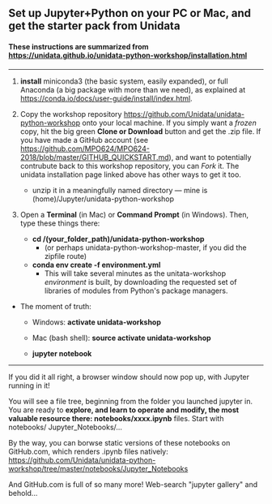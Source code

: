 ## Set up Jupyter+Python on your PC or Mac, and get the starter pack from Unidata

#### These instructions are summarized from https://unidata.github.io/unidata-python-workshop/installation.html

--------------

   1. **install** miniconda3 (the basic system, easily expanded), or full Anaconda (a big package with more than we need), as explained at https://conda.io/docs/user-guide/install/index.html. 
   
   2. Copy the workshop repository  https://github.com/Unidata/unidata-python-workshop onto your local machine. If you simply want a _frozen_ copy, hit the big green **Clone or Download** button and get the .zip file. If you have made a GitHub account (see https://github.com/MPO624/MPO624-2018/blob/master/GITHUB_QUICKSTART.md), and want to potentially contrubute back to this workshop repository, you can _Fork_ it. The unidata installation page linked above has other ways to get it too. 
   
      - unzip it in a meaningfully named directory — mine is (home)/Jupyter/unidata-python-workshop

   3. Open a **Terminal** (in Mac) or **Command Prompt** (in Windows). Then, type these things there: 
   
      * **cd /(your_folder_path)/unidata-python-workshop** 
         - (or perhaps unidata-python-workshop-master, if you did the zipfile route)
      * **conda env create -f environment.yml**
        * This will take several minutes as the unitata-workshop _environment_ is built, by downloading the requested set of libraries of modules from Python's package managers. 

   * The moment of truth:
      * Windows: **activate unidata-workshop**
      * Mac (bash shell): **source activate unidata-workshop**
      
      * **jupyter notebook**
      
---------------------
If you did it all right, a browser window should now pop up, with Jupyter running in it! 

You will see a file tree, beginning from the folder you launched jupyter in. You are ready to **explore, and learn to operate and modify, the most valuable resource there: notebooks/xxxx.ipynb** files. Start with notebooks/ Jupyter_Notebooks/...

By the way, you can borwse static versions of these notebooks on GitHub.com, which renders .ipynb files natively: https://github.com/Unidata/unidata-python-workshop/tree/master/notebooks/Jupyter_Notebooks

And GitHub.com is full of so many more! Web-search "jupyter gallery" and behold...
